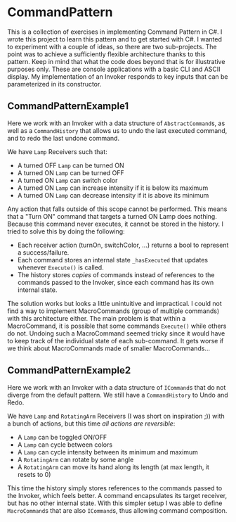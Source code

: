 # CommandPattern
This is a collection of exercises in implementing Command Pattern in C#. I wrote this project to learn this pattern and to get started with C#.
I wanted to experiment with a couple of ideas, so there are two sub-projects.
The point was to achieve a sufficiently flexible architecture thanks to this pattern. Keep in mind that what the code does beyond that is for illustrative purposes only.
These are console applications with a basic CLI and ASCII display. My implementation of an Invoker responds to key inputs that can be parameterized in its constructor.

## CommandPatternExample1
Here we work with an Invoker with a data structure of `AbstractCommand`s, as well as a `CommandHistory` that allows us to undo the last executed command, and to redo the last undone command.

We have `Lamp` Receivers such that:
- A turned OFF `Lamp` can be turned ON
- A turned ON `Lamp` can be turned OFF
- A turned ON `Lamp` can switch color
- A turned ON `Lamp` can increase intensity if it is below its maximum
- A turned ON `Lamp` can decrease intensity if it is above its minimum

Any action that falls outside of this scope cannot be performed. This means that a "Turn ON" command that targets a turned ON Lamp does nothing. Because this command never executes, it cannot be stored in the history.
I tried to solve this by doing the following:
- Each receiver action (turnOn, switchColor, ...) returns a bool to represent a success/failure.
- Each command stores an internal state `_hasExecuted` that updates whenever `Execute()` is called.
- The history stores *copies* of commands instead of references to the commands passed to the Invoker, since each command has its own internal state.

The solution works but looks a little unintuitive and impractical. I could not find a way to implement MacroCommands (group of multiple commands) with this architecture either. 
The main problem is that within a MacroCommand, it is possible that some commands `Execute()` while others do not.
Undoing such a MacroCommand seemed tricky since it would have to keep track of the individual state of each sub-command. 
It gets worse if we think about MacroCommands made of smaller MacroCommands...


## CommandPatternExample2
Here we work with an Invoker with a data structure of `ICommand`s that do not diverge from the default pattern. We still have a `CommandHistory` to Undo and Redo.

We have `Lamp` and `RotatingArm` Receivers (I was short on inspiration ;)) with a bunch of actions, but this time *all actions are reversible*:
- A `Lamp` can be toggled ON/OFF
- A `Lamp` can cycle between colors
- A `Lamp` can cycle intensity between its minimum and maximum
- A `RotatingArm` can rotate by some angle
- A `RotatingArm` can move its hand along its length (at max length, it resets to 0)

This time the history simply stores references to the commands passed to the Invoker, which feels better. A command encapsulates its target receiver, but has no other internal state.
With this simpler setup I was able to define `MacroCommand`s that are also `ICommand`s, thus allowing command composition.
